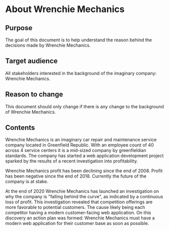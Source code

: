 # About Wrenchie Mechanics

## Purpose

The goal of this document is to help understand the reason
behind the decisions made by Wrenchie Mechanics.

## Target audience

All stakeholders interested in the background of
the imaginary company: Wrenchie Mechanics.

## Reason to change

This document should only change if there is
any change to the background of Wrenchie Mechanics.

## Contents

Wrenchie Mechanics is an imaginary car repair and maintenance service company
located in Greenfield Republic.
With an employee count of 40 across 4 service centers
it is a mid-sized company by greenfieldian standards.
The company has started a web application development project
sparked by the results of a recent investigation into profitability.

Wrenchie Mechanics profit has been declining since the end of 2008.
Profit has been negative since the end of 2018.
Currently the future of the company is at stake.

At the end of 2020 Wrenchie Mechanics has launched an investigation on
why the company is "falling behind the curve",
as indicated by a continuous loss of profit.
This investigation revealed that competition offerings are
more favorable to potential customers.
The cause likely being each competitor having a modern customer-facing web application.
On this discovery an action plan was formed: Wrenchie Mechanics
must have a modern web application for their customer base as soon as possible.

